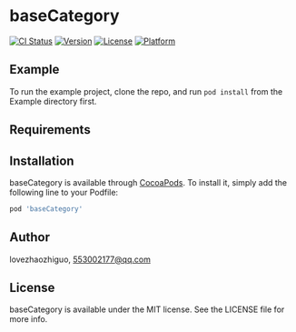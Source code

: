 # baseCategory

[![CI Status](http://img.shields.io/travis/lovezhaozhiguo/baseCategory.svg?style=flat)](https://travis-ci.org/lovezhaozhiguo/baseCategory)
[![Version](https://img.shields.io/cocoapods/v/baseCategory.svg?style=flat)](http://cocoapods.org/pods/baseCategory)
[![License](https://img.shields.io/cocoapods/l/baseCategory.svg?style=flat)](http://cocoapods.org/pods/baseCategory)
[![Platform](https://img.shields.io/cocoapods/p/baseCategory.svg?style=flat)](http://cocoapods.org/pods/baseCategory)

## Example

To run the example project, clone the repo, and run `pod install` from the Example directory first.

## Requirements

## Installation

baseCategory is available through [CocoaPods](http://cocoapods.org). To install
it, simply add the following line to your Podfile:

```ruby
pod 'baseCategory'
```

## Author

lovezhaozhiguo, 553002177@qq.com

## License

baseCategory is available under the MIT license. See the LICENSE file for more info.
